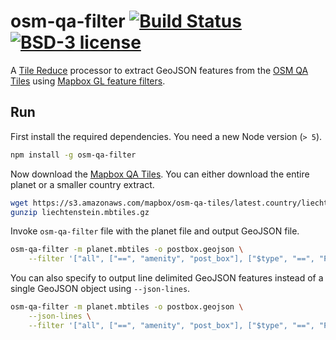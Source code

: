 # osm-qa-filter [![Build Status](https://travis-ci.org/lukasmartinelli/osm-feature-extract.svg)](https://travis-ci.org/lukasmartinelli/) [![BSD-3 license](https://img.shields.io/badge/license-BSD--3-blue.svg)](https://tldrlegal.com/license/mit-license)

A [Tile Reduce](https://github.com/mapbox/tile-reduce) processor to extract GeoJSON features from the [OSM QA Tiles](osmlab.github.io/osm-qa-tiles/)
using [Mapbox GL feature filters](https://www.mapbox.com/mapbox-gl-style-spec/#types-filter).

## Run

First install the required dependencies. You need a new Node version (`> 5`).

```bash
npm install -g osm-qa-filter
```

Now download the [Mapbox QA Tiles](https://www.mapbox.com/blog/osm-qa-tiles/).
You can either download the entire planet or a smaller country extract.

```bash
wget https://s3.amazonaws.com/mapbox/osm-qa-tiles/latest.country/liechtenstein.mbtiles.gz
gunzip liechtenstein.mbtiles.gz
```

Invoke `osm-qa-filter` file with the planet file and output GeoJSON file.

```bash
osm-qa-filter -m planet.mbtiles -o postbox.geojson \
    --filter '["all", ["==", "amenity", "post_box"], ["$type", "==", "Point"]]'
```

You can also specify to output line delimited GeoJSON features instead of a single GeoJSON object using `--json-lines`.

```bash
osm-qa-filter -m planet.mbtiles -o postbox.geojson \
    --json-lines \
    --filter '["all", ["==", "amenity", "post_box"], ["$type", "==", "Point"]]'
```
